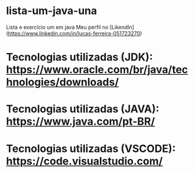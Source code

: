 # lista-um-java-una
Lista e exercício um em java 
Meu perfil no [LikendIn] (https://www.linkedin.com/in/lucas-ferreira-051723270)

# Tecnologias utilizadas (JDK): https://www.oracle.com/br/java/technologies/downloads/ 
# Tecnologias utilizadas (JAVA): https://www.java.com/pt-BR/
# Tecnologias utilizadas (VSCODE): https://code.visualstudio.com/
